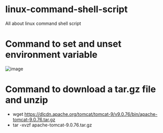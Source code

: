 # linux-command-shell-script
All about linux command  shell script 

# Command to  set and unset environment variable
![image](https://github.com/abhiramdas99/linux-command-shell-script/assets/62290469/27c728b4-43b0-4fcb-9929-076492f4b8a1)
# Command to download a tar.gz file and unzip 
- wget https://dlcdn.apache.org/tomcat/tomcat-9/v9.0.76/bin/apache-tomcat-9.0.76.tar.gz
- tar -xvzf apache-tomcat-9.0.76.tar.gz
